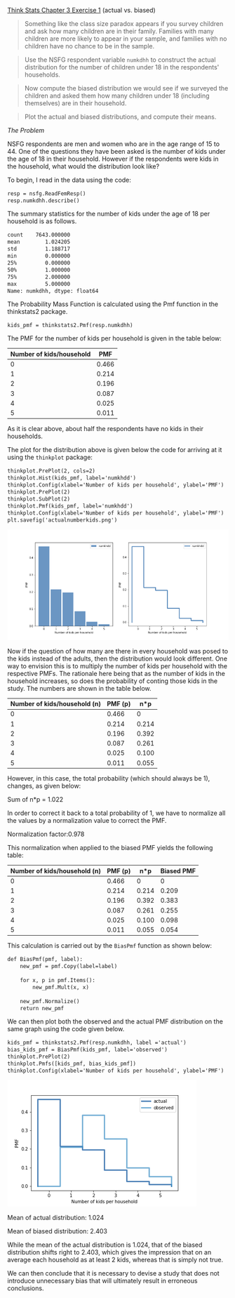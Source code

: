 [Think Stats Chapter 3 Exercise 1](http://greenteapress.com/thinkstats2/html/thinkstats2004.html#toc31) (actual vs. biased)

>Something like the class size paradox appears if you survey children and ask how many children are in their family. Families with many children are more likely to appear in your sample, and families with no children have no chance to be in the sample.

>Use the NSFG respondent variable `numkdhh` to construct the actual distribution for the number of children under 18 in the respondents' households.

>Now compute the biased distribution we would see if we surveyed the children and asked them how many children under 18 (including themselves) are in their household.

>Plot the actual and biased distributions, and compute their means.

_The Problem_

NSFG respondents are men and women who are in the age range of 15 to 44. One of the questions they have been asked is the number of kids under the age of 18 in their household. However if the respondents were kids in the household, what would the distribution look like? 

To begin, I read in the data using the code:

```
resp = nsfg.ReadFemResp()
resp.numkdhh.describe()
```
The summary statistics for the number of kids under the age of 18 per household is as follows.
```
count    7643.000000
mean        1.024205
std         1.188717
min         0.000000
25%         0.000000
50%         1.000000
75%         2.000000
max         5.000000
Name: numkdhh, dtype: float64
```
The Probability Mass Function is calculated using the Pmf function in the thinkstats2 package.

```
kids_pmf = thinkstats2.Pmf(resp.numkdhh)
```

The PMF for the number of kids per household is given in the table below:

Number of kids/household | PMF
--------------|--------------
0|0.466
1|0.214
2|0.196
3|0.087
4|0.025
5|0.011

As it is clear above, about half the respondents have no kids in their households. 

The plot for the distribution above is given below the code for arriving at it using the `thinkplot` package:
```
thinkplot.PrePlot(2, cols=2)
thinkplot.Hist(kids_pmf, label='numkhdd')
thinkplot.Config(xlabel='Number of kids per household', ylabel='PMF')
thinkplot.PrePlot(2)
thinkplot.SubPlot(2)
thinkplot.Pmf(kids_pmf, label='numkhdd')
thinkplot.Config(xlabel='Number of kids per household', ylabel='PMF')
plt.savefig('actualnumberkids.png')
```
![Actual PMF of number of kids](https://github.com/swv293/ThinkStats2/blob/master/code/actualnumberkids.png)

Now if the question of how many are there in every household was posed to the kids instead of the adults, then the distribution would look different. One way to envision this is to multiply the number of kids per household with the respective PMFs. The rationale here being that as the number of kids in the household increases, so does the probability of conting those kids in the study. The numbers are shown in the table below.

Number of kids/household (n) | PMF (p) | n\*p
--------------|--------------|---------------
0|0.466|0
1|0.214|0.214
2|0.196|0.392
3|0.087|0.261
4|0.025|0.100
5|0.011|0.055

However, in this case, the total probability (which should always be 1), changes, as given below:

Sum of n\*p = 1.022

In order to correct it back to a total probability of 1, we have to normalize all the values by a normalization value to correct the PMF.

Normalization factor:0.978

This normalization when applied to the biased PMF yields the following table:

Number of kids/household (n) | PMF (p) | n\*p | Biased PMF
--------------|--------------|---------------|----------------
0|0.466|0|0
1|0.214|0.214|0.209
2|0.196|0.392|0.383
3|0.087|0.261|0.255
4|0.025|0.100|0.098
5|0.011|0.055|0.054

This calculation is carried out by the `BiasPmf` function as shown below:

```
def BiasPmf(pmf, label):
    new_pmf = pmf.Copy(label=label)

    for x, p in pmf.Items():
        new_pmf.Mult(x, x)
        
    new_pmf.Normalize()
    return new_pmf
```
We can then plot both the observed and the actual PMF distribution on the same graph using the code given below.

```
kids_pmf = thinkstats2.Pmf(resp.numkdhh, label ='actual')
bias_kids_pmf = BiasPmf(kids_pmf, label='observed')
thinkplot.PrePlot(2)
thinkplot.Pmfs([kids_pmf, bias_kids_pmf])
thinkplot.Config(xlabel='Number of kids per household', ylabel='PMF')
```
![BiasedPMF](https://github.com/swv293/ThinkStats2/blob/master/code/bias.png)

Mean of actual distribution: 1.024

Mean of biased distribution: 2.403

While the mean of the actual distribution is 1.024, that of the biased distribution shifts right to 2.403, which gives the impression that on an average each household as at least 2 kids, whereas that is simply not true.

We can then conclude that it is necessary to devise a study that does not introduce unnecessary bias that will ultimately result in erroneous conclusions.
